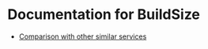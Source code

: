 <!-- https://buildsize.org/docs/ -->

# Documentation for BuildSize

- [Comparison with other similar services](comparison.md)
